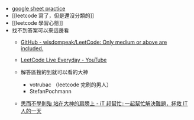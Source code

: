 


- [google sheet practice]([docs.google.com/spreadsheets/d/1s2\_KrEtrS2nImidnpJYLTNioW\_QXwk7jZqMDL-hS\_R4/edit?gid=0#gid=0](https://docs.google.com/spreadsheets/d/1s2_KrEtrS2nImidnpJYLTNioW_QXwk7jZqMDL-hS_R4/edit?gid=0#gid=0))
- [[leetcode 寫了，但是還沒分類的]]
- [[leetcode 學習心態]]
- 找不到答案可以來這邊看
	- [GitHub - wisdompeak/LeetCode: Only medium or above are included.](https://github.com/wisdompeak/LeetCode)
	- [LeetCode Live Everyday - YouTube](https://www.youtube.com/playlist?list=PLwdV8xC1EWHrtgsYCcDTXIMVaHSlsnLzL)
	- 解答區搜的到就可以看的大神
		- votrubac （leetcode 完刷的男人）  
		- StefanPochmann



	- [思而不學則殆 站在大神的肩膀上 - iT 邦幫忙::一起幫忙解決難題，拯救 IT 人的一天](https://ithelp.ithome.com.tw/articles/10298003)


